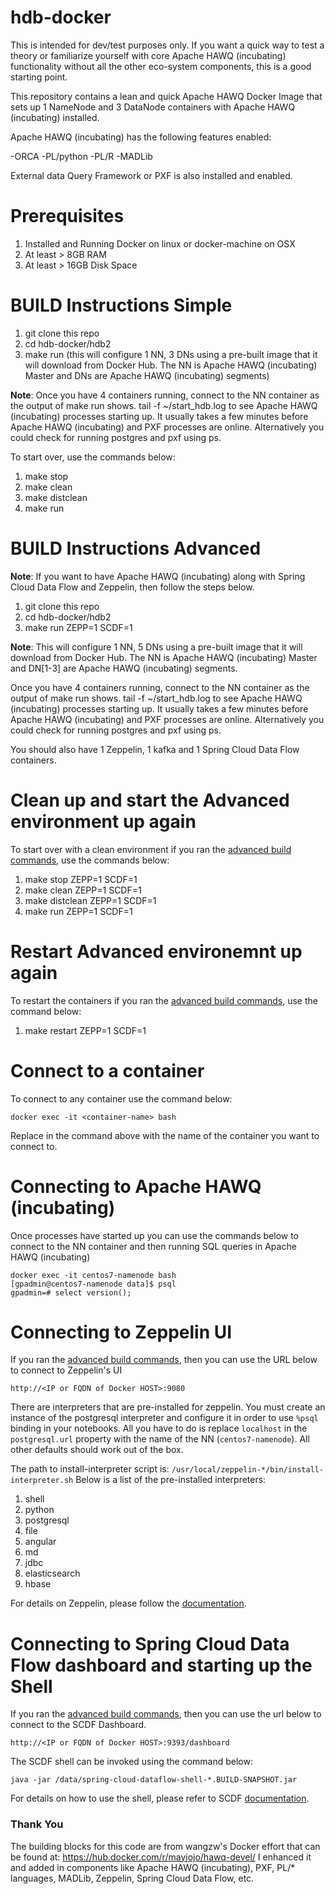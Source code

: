 # hdb-docker

This is intended for dev/test purposes only. If you want a quick way to test a theory or familiarize yourself with core Apache HAWQ (incubating) functionality without all the other eco-system components, this is a good starting point.

This repository contains a lean and quick Apache HAWQ Docker Image that sets up 1 NameNode and 3 DataNode containers with Apache HAWQ (incubating) installed.

Apache HAWQ (incubating) has the following features enabled:

-ORCA
-PL/python
-PL/R
-MADLib

External data Query Framework or PXF is also installed and enabled.


# Prerequisites
1. Installed and Running Docker on linux or docker-machine on OSX
1. At least > 8GB RAM
1. At least > 16GB Disk Space  

# BUILD Instructions Simple

1. git clone this repo
1. cd hdb-docker/hdb2
1. make run (this will configure 1 NN, 3 DNs using a pre-built image that it will download from Docker Hub. The NN is Apache HAWQ (incubating) Master and DNs are Apache HAWQ (incubating) segments)

**Note**: Once you have 4 containers running, connect to the NN container as the output of make run shows. tail -f ~/start_hdb.log to see Apache HAWQ (incubating) processes starting up. It usually takes a few minutes before Apache HAWQ (incubating) and PXF processes are online. Alternatively you could check for running postgres and pxf using ps.

To start over, use the commands below:

1. make stop
1. make clean
1. make distclean
1. make run

# <a name="buildadv"></a> BUILD Instructions Advanced

**Note**: If you want to have Apache HAWQ (incubating) along with Spring Cloud Data Flow and Zeppelin, then follow the steps below.

1. git clone this repo
1. cd hdb-docker/hdb2
1. make run ZEPP=1 SCDF=1

**Note**: This will configure 1 NN, 5 DNs using a pre-built image that it will download from Docker Hub. The NN is Apache HAWQ (incubating) Master and DN[1-3] are Apache HAWQ (incubating) segments.

Once you have 4 containers running, connect to the NN container as the output of make run shows. tail -f ~/start_hdb.log to see Apache HAWQ (incubating) processes starting up. It usually takes a few minutes before Apache HAWQ (incubating) and PXF processes are online. Alternatively you could check for running postgres and pxf using ps.

You should also have 1 Zeppelin, 1 kafka and 1 Spring Cloud Data Flow containers.

# Clean up and start the Advanced environment up again

To start over with a clean environment if you ran the [advanced build commands](#buildadv), use the commands below:

1. make stop ZEPP=1 SCDF=1
1. make clean ZEPP=1 SCDF=1
1. make distclean ZEPP=1 SCDF=1
1. make run ZEPP=1 SCDF=1

# Restart Advanced environemnt up again

To restart the containers if you ran the [advanced build commands](#buildadv), use the command below:

1. make restart ZEPP=1 SCDF=1

# Connect to a container

To connect to any container use the command below:

```
docker exec -it <container-name> bash
```

Replace **<container-name>** in the command above with the name of the container you want to connect to.

# Connecting to Apache HAWQ (incubating)

Once processes have started up you can use the commands below to connect to the NN container and then running SQL queries in Apache HAWQ (incubating)

```
docker exec -it centos7-namenode bash
[gpadmin@centos7-namenode data]$ psql
gpadmin=# select version();
```
# Connecting to Zeppelin UI

If you ran the [advanced build commands](#buildadv), then you can use the URL below to connect to Zeppelin's UI

```
http://<IP or FQDN of Docker HOST>:9080
```
There are interpreters that are pre-installed for zeppelin. You must create an instance of the postgresql interpreter and configure it in order to use ``%psql`` binding in your notebooks. All you have to do is replace ``localhost`` in the ``postgresql.url`` property with the name of the NN (``centos7-namenode``). All other defaults should work out of the box.

The path to install-interpreter script is: ``/usr/local/zeppelin-*/bin/install-interpreter.sh``
Below is a list of the pre-installed interpreters:
1. shell
1. python
1. postgresql
1. file
1. angular
1. md
1. jdbc
1. elasticsearch
1. hbase  

For details on Zeppelin, please follow the [documentation](https://zeppelin.apache.org/docs/0.6.1/).

# Connecting to Spring Cloud Data Flow dashboard and starting up the Shell

If you ran the [advanced build commands](#buildadv), then you can use the url below to connect to the SCDF Dashboard.

```
http://<IP or FQDN of Docker HOST>:9393/dashboard
```

The SCDF shell can be invoked using the command below:

```
java -jar /data/spring-cloud-dataflow-shell-*.BUILD-SNAPSHOT.jar
```

For details on how to use the shell, please refer to SCDF [documentation](http://docs.spring.io/spring-cloud-dataflow/docs/1.0.1.BUILD-SNAPSHOT/reference/htmlsingle).

### Thank You
The building blocks for this code are from wangzw's Docker effort that can be found at: https://hub.docker.com/r/mayjojo/hawq-devel/
I enhanced it and added in components like Apache HAWQ (incubating), PXF, PL/* languages, MADLib, Zeppelin, Spring Cloud Data Flow, etc.
